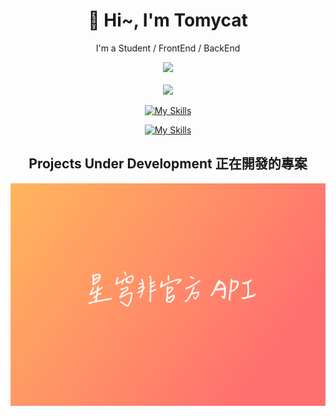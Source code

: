 <h1 align="center">🌸 Hi~, I'm Tomycat 
</h1>
<p align="center">I'm a Student / FrontEnd / BackEnd </p>
<div align="center">
<a href="https://count.getloli.com/"><img src="https://count.getloli.com/get/@:tomycat?theme=rule34"></a>
</div>
<br />
<div align="center">
<img src="https://lanyard.cnrad.dev/api/503043347246743567?idleMessage=I%20hate%20my%20life%20)](https://discord.com/users/503043347246743567)">
</div>
<!-- <table align="center"> -->
  <!-- <tbody> -->
    <!-- <tr> -->
    <!-- <td> -->
<!--  -->
    <!-- </td> -->
    <!-- <td> -->
    <!-- </td> -->
    <!-- </tr> -->
  <!-- </tbody> -->
<!-- </table> -->
<div align="center">

[![My Skills](https://skillicons.dev/icons?i=vue,vite,nuxtjs,nodejs,js,ts,html,css,tauri,rust,actix,py,flask,fastapi)](https://skillicons.dev)


[![My Skills](https://skillicons.dev/icons?i=vscode,discord,blender,docker,kubernetes,mongodb,mysql,linux)](https://skillicons.dev)

</div>
<div align="center">
<h2>Projects Under Development 正在開發的專案</h2>
    <img src="./starrail-horizontal-A5.png" alt="Metrics">
</div>

